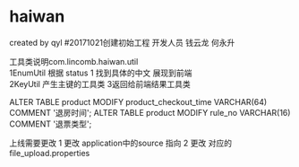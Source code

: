 # haiwan
created by qyl
#20171021创建初始工程
开发人员 钱云龙 何永升

工具类说明com.lincomb.haiwan.util<br>
1EnumUtil 根据 status 1 找到具体的中文 展现到前端<br>
2KeyUtil 产生主键的工具类
3返回给前端结果工具类

ALTER TABLE product MODIFY product_checkout_time VARCHAR(64) COMMENT '退房时间';
ALTER TABLE product MODIFY rule_no VARCHAR(16) COMMENT '退票类型';


上线需要更改
1 更改 application中的source 指向
2 更改 对应的file_upload.properties

